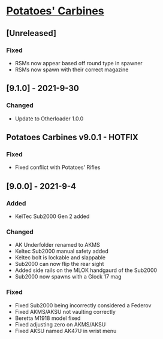 # [Potatoes' Carbines](https://h3vr.thunderstore.io/package/Potatoes/Potatoes_Carbines/)

## [Unreleased]

### Fixed
- RSMs now appear based off round type in spawner
- RSMs now spawn with their correct magazine

## [9.1.0] - 2021-9-30

### Changed
- Update to Otherloader 1.0.0

## Potatoes Carbines v9.0.1 - HOTFIX

### Fixed
- Fixed conflict with Potatoes' Rifles

## [9.0.0] - 2021-9-4

### Added
- KelTec Sub2000 Gen 2 added

### Changed
- AK Underfolder renamed to AKMS
- Keltec Sub2000 manual safety added
- Keltec bolt is lockable and slappable
- Sub2000 can now flip the rear sight
- Added side rails on the MLOK handgaurd of the Sub2000
- Sub2000 now spawns with a Glock 17 mag

### Fixed
- Fixed Sub2000 being incorrectly considered a Federov
- Fixed AKMS/AKSU not vaulting correctly
- Beretta M1918 model fixed
- Fixed adjusting zero on AKMS/AKSU
- Fixed AKSU named AK47U in wrist menu
